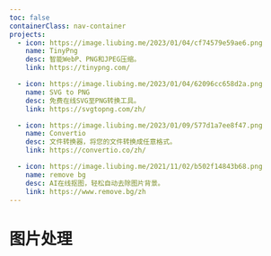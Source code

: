 ```yaml
---
toc: false
containerClass: nav-container
projects:
  - icon: https://image.liubing.me/2023/01/04/cf74579e59ae6.png
    name: TinyPng
    desc: 智能WebP、PNG和JPEG压缩。
    link: https://tinypng.com/

  - icon: https://image.liubing.me/2023/01/04/62096cc658d2a.png
    name: SVG to PNG
    desc: 免费在线SVG至PNG转换工具。
    link: https://svgtopng.com/zh/

  - icon: https://image.liubing.me/2023/01/09/577d1a7ee8f47.png
    name: Convertio
    desc: 文件转换器，将您的文件转换成任意格式。
    link: https://convertio.co/zh/

  - icon: https://image.liubing.me/2021/11/02/b502f14843b68.png
    name: remove bg
    desc: AI在线抠图，轻松自动去除图片背景。
    link: https://www.remove.bg/zh
---
```


# 图片处理

<ProjectPanel />

